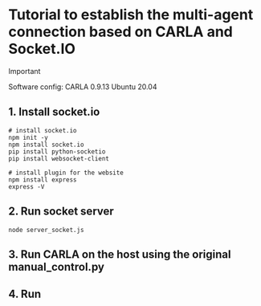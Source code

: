 # Tutorial to establish the multi-agent connection based on CARLA and Socket.IO

> [!IMPORTANT]
> Software config: CARLA 0.9.13 Ubuntu 20.04


## 1. Install socket.io
```
# install socket.io 
npm init -y
npm install socket.io
pip install python-socketio
pip install websocket-client

# install plugin for the website
npm install express
express -V
```

## 2. Run socket server
```
node server_socket.js
```

## 3. Run CARLA on the host using the original manual_control.py

## 4. Run 

